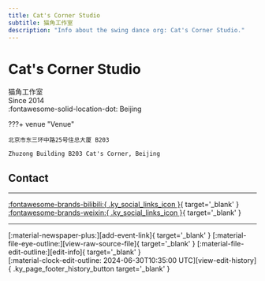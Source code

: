 ```yaml
---
title: Cat's Corner Studio
subtitle: 猫角工作室
description: "Info about the swing dance org: Cat's Corner Studio."
---
```


# Cat's Corner Studio

猫角工作室  
Since 2014  
:fontawesome-solid-location-dot: Beijing  


???+ venue "Venue"

    北京市东三环中路25号住总大厦 B203  
      
    Zhuzong Building B203 Cat's Corner, Beijing  

## Contact


---

 [:fontawesome-brands-bilibili:{ .ky_social_links_icon }](https://space.bilibili.com/59075953){ target='_blank' } [:fontawesome-brands-weixin:{ .ky_social_links_icon }](https://mp.weixin.qq.com/s/jf8V5fLggbVY45FRw_hZAg){ target='_blank' }

---

<div class="ky_page_footer" markdown>
<div class="ky_page_footer_trailing" markdown="span">
[:material-newspaper-plus:][add-event-link]{ target='_blank' }
[:material-file-eye-outline:][view-raw-source-file]{ target='_blank' }
[:material-file-edit-outline:][edit-info]{ target='_blank' }
</div>
<div class="ky_page_footer_leading" markdown="span">
[:material-clock-edit-outline: 2024-06-30T10:35:00 UTC][view-edit-history]{ .ky_page_footer_history_button target='_blank' }
</div>
</div>

[add-event-link]: https://github.com/swingdance/events/issues/new?assignees=&labels=add+event&projects=&template=02-add_entity.yml&title=%5Bzh_CN%5D%20Add%20Event%3A%20%3CName%3E&region=zh_CN&province=Beijing&city=Beijing&org_id=cats-corner-studio "Add Event"
[view-raw-source-file]: https://github.com/swingdance/orgs/blob/main/zh_CN/cats-corner-studio.json "View Raw Source File"
[edit-info]: https://github.com/swingdance/orgs/issues/new?assignees=&labels=update+org&projects=&template=03-update_entity.yml&title=%5Bzh_CN%5D%20Update%20Org%3A%20Cat%27s%20Corner%20Studio&region=zh_CN&id=cats-corner-studio&name=Cat%27s%20Corner%20Studio "Edit Info"

[view-edit-history]: https://github.com/swingdance/orgs/commits/main/zh_CN/cats-corner-studio.json "View Edit History"
